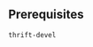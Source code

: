 
Prerequisites
----------------------------------------------------------------

    thrift-devel
    
